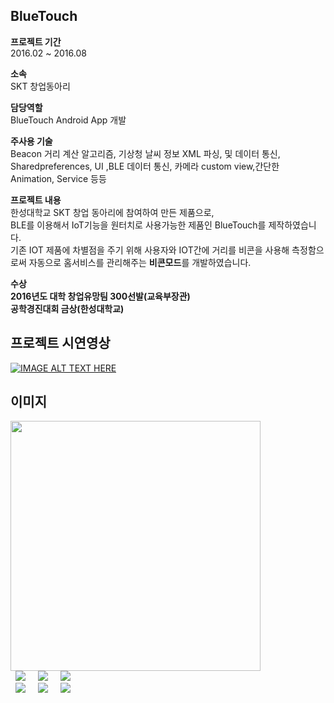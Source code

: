 ## BlueTouch
  
  
**프로젝트 기간**  
2016.02 ~ 2016.08  

**소속**  
SKT 창업동아리
  
**담당역할**  
BlueTouch Android App 개발  

**주사용 기술**  
Beacon 거리 계산 알고리즘, 기상청 날씨 정보 XML 파싱, 및 데이터 통신, Sharedpreferences, UI ,BLE 데이터 통신,  카메라 custom view,간단한 Animation, Service 등등
  
  
**프로젝트 내용**  
한성대학교 SKT 창업 동아리에 참여하여 만든 제품으로,  
BLE를 이용해서 IoT기능을 원터치로 사용가능한 제품인 BlueTouch를 제작하였습니다.  
기존 IOT 제품에 차별점을 주기 위해 사용자와 IOT간에 거리를 비콘을 사용해 측정함으로써 자동으로 홈서비스를 관리해주는 **비콘모드**를 개발하였습니다. 
  
  
**수상**  
**2016년도 대학 창업유망팀 300선발(교육부장관)**  
**공학경진대회 금상(한성대학교)**  


## 프로젝트 시연영상  
[![IMAGE ALT TEXT HERE](https://i9.ytimg.com/vi/fmvy0h7fq6o/1.jpg?sqp=CP32h_IF&rs=AOn4CLAKh5x_g1z5KrTB8BXtFM2bZAbAtg)](https://youtu.be/fmvy0h7fq6o)


## 이미지  

<img src="https://user-images.githubusercontent.com/23161645/72783875-c951c280-3c6a-11ea-85fc-a3593db1ee25.png" width="400">  
<div>
  <img src="https://user-images.githubusercontent.com/23161645/72784267-cc00e780-3c6b-11ea-92c2-7b7c1bdefa51.png" hspace=8>
  <img src="https://user-images.githubusercontent.com/23161645/72784620-94466f80-3c6c-11ea-853c-869adc7299ca.png" hspace=8>
  <img src="https://user-images.githubusercontent.com/23161645/72784353-f8b4ff00-3c6b-11ea-8486-eff71898f6e2.png" hspace=8>
</div>
<div>
  <img src="https://user-images.githubusercontent.com/23161645/72785032-90671d00-3c6d-11ea-81bc-caab78e1ef12.png" hspace=8>
  <img src="https://user-images.githubusercontent.com/23161645/72784926-50a03580-3c6d-11ea-8a65-80858ba8b3dd.png" hspace=8>
  <img src="https://user-images.githubusercontent.com/23161645/72784994-775e6c00-3c6d-11ea-8a9d-1a5d398107cd.png" hspace=8>
</div>
